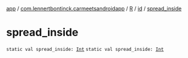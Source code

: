 [app](../../../index.md) / [com.lennertbontinck.carmeetsandroidapp](../../index.md) / [R](../index.md) / [id](index.md) / [spread_inside](./spread_inside.md)

# spread_inside

`static val spread_inside: `[`Int`](https://kotlinlang.org/api/latest/jvm/stdlib/kotlin/-int/index.html)
`static val spread_inside: `[`Int`](https://kotlinlang.org/api/latest/jvm/stdlib/kotlin/-int/index.html)